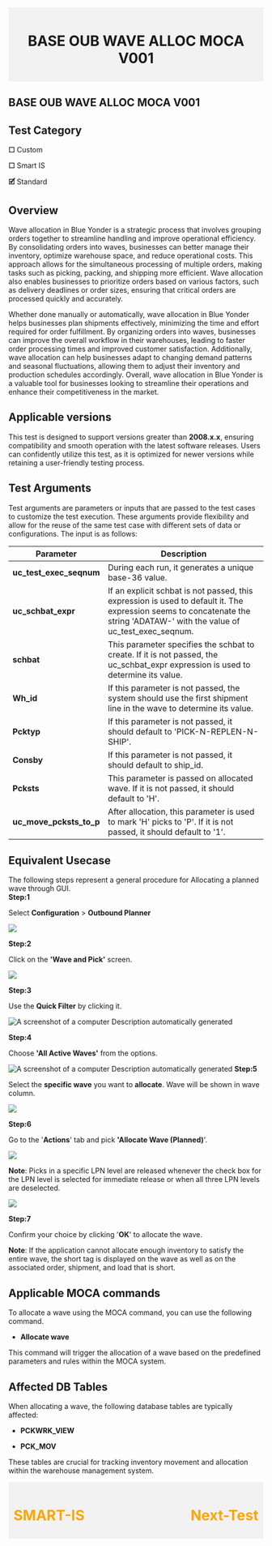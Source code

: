 <!-- Header -->
<div style="background-color: #f2f2f2; padding: 10px; text-align: center;">
    <h1>BASE OUB WAVE ALLOC MOCA V001</h1>
</div>


##  **BASE OUB WAVE ALLOC MOCA V001**
## **Test Category**

**☐** Custom

**☐** Smart IS

**🗹** Standard

## **Overview**
Wave allocation in Blue Yonder is a strategic process that involves
grouping orders together to streamline handling and improve operational
efficiency. By consolidating orders into waves, businesses can better
manage their inventory, optimize warehouse space, and reduce operational
costs. This approach allows for the simultaneous processing of multiple
orders, making tasks such as picking, packing, and shipping more
efficient. Wave allocation also enables businesses to prioritize orders
based on various factors, such as delivery deadlines or order sizes,
ensuring that critical orders are processed quickly and accurately.

Whether done manually or automatically, wave allocation in Blue Yonder
helps businesses plan shipments effectively, minimizing the time and
effort required for order fulfillment. By organizing orders into waves,
businesses can improve the overall workflow in their warehouses, leading
to faster order processing times and improved customer satisfaction.
Additionally, wave allocation can help businesses adapt to changing
demand patterns and seasonal fluctuations, allowing them to adjust their
inventory and production schedules accordingly. Overall, wave allocation
in Blue Yonder is a valuable tool for businesses looking to streamline
their operations and enhance their competitiveness in the market.

## **Applicable versions**

This test is designed to support versions greater than **2008.x.x**,
ensuring compatibility and smooth operation with the latest software
releases. Users can confidently utilize this test, as it is optimized
for newer versions while retaining a user-friendly testing process.

## **Test Arguments**

Test arguments are parameters or inputs that are passed to the test
cases to customize the test execution. These arguments provide
flexibility and allow for the reuse of the same test case with different
sets of data or configurations. The input is as follows:

  | Parameter              | Description                                                                                           |
| ---------------------- | ----------------------------------------------------------------------------------------------------- |
| **uc_test_exec_seqnum** | During each run, it generates a unique base-36 value.                                                 |
| **uc_schbat_expr**     | If an explicit schbat is not passed, this expression is used to default it. The expression seems to concatenate the string 'ADATAW-' with the value of uc_test_exec_seqnum. |
| **schbat**             | This parameter specifies the schbat to create. If it is not passed, the uc_schbat_expr expression is used to determine its value. |
| **Wh_id**              | If this parameter is not passed, the system should use the first shipment line in the wave to determine its value. |
| **Pcktyp**             | If this parameter is not passed, it should default to 'PICK-N-REPLEN-N-SHIP'.                         |
| **Consby**             | If this parameter is not passed, it should default to ship_id.                                        |
| **Pcksts**             | This parameter is passed on allocated wave. If it is not passed, it should default to 'H'.            |
| **uc_move_pcksts_to_p**| After allocation, this parameter is used to mark 'H' picks to 'P'. If it is not passed, it should default to '1'. |

 

## **Equivalent Usecase**

The following steps represent a general procedure for Allocating a
planned wave through GUI.\
**Step:1**

Select **Configuration** \> **Outbound Planner**

![](mediaa/media/image1.png)

**Step:2**

Click on the **\'Wave and Pick\'** screen.

![](mediaa/media/image2.png)

**Step:3**

Use the **Quick Filter** by clicking it.

![A screenshot of a computer Description automatically
generated](mediaa/media/image3.png)

**Step:4**

Choose **\'All Active Waves\'** from the options.

![A screenshot of a computer Description automatically
generated](mediaa/media/image4.png)
**Step:5**

Select the **specific wave** you want to **allocate**. Wave will be
shown in wave column.

![](mediaa/media/image5.png)

**Step:6**

Go to the \'**Actions**\' tab and pick **\'Allocate Wave (Planned)**\'.

![](mediaa/media/image6.png)

**Note**: Picks in a specific LPN level are released whenever the check
box for the LPN level is selected for immediate release or when all
three LPN levels are deselected.

![](mediaa/media/image7.png)

**Step:7**

Confirm your choice by clicking \'**OK**\' to allocate the wave.

**Note**: If the application cannot allocate enough inventory to satisfy
the entire wave, the short tag is displayed on the wave as well as on
the associated order, shipment, and load that is short.

## **Applicable MOCA commands**

To allocate a wave using the MOCA command, you can use the following
command.

-   **Allocate wave**

This command will trigger the allocation of a wave based on the
predefined parameters and rules within the MOCA system.

## **Affected DB Tables**
When allocating a wave, the following database tables are typically
affected:

-   **PCKWRK_VIEW**

-   **PCK_MOV**

These tables are crucial for tracking inventory movement and allocation
within the warehouse management system.

<!-- Footer -->
<div style="background-color: #f2f2f2; padding: 10px; display: flex; justify-content: space-between;">
 <a href="https://www.smart-is.pk" style="text-decoration: none;"><h1 style="color: orange;">SMART-IS</h1></a>
 <a href="https://www.smart-is.pk" style="text-decoration: none;"><h1 style="color: orange;">Next-Test</h1></a>
</div>